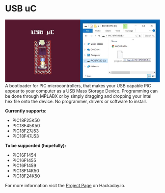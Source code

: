 # USB uC
![Alt text](Images/USB_uC_27J53_2.jpg?raw=true "USB_uC_27J53")    
A bootloader for PIC microcontrollers, that makes your USB capable PIC appear to your computer as a USB Mass Storage Device. Programming can be done through MPLABX or by simply dragging and dropping your Intel hex file onto the device. No programmer, drivers or software to install.
  
**Currently supports:**
- PIC18F25K50
- PIC18F45K50
- PIC18F27J53
- PIC18F47J53
  
**To be supporded (hopefully):**
- PIC16F1454
- PIC16F1455
- PIC16F1459
- PIC18F14K50
- PIC18F24K50
  
For more information visit the [Project Page](https://hackaday.io/project/63204-usb-c) on Hackaday.io.

